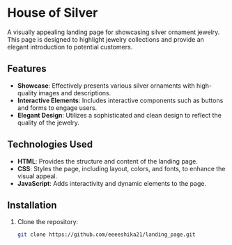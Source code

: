 # House of Silver

A visually appealing landing page for showcasing silver ornament jewelry. This page is designed to highlight jewelry collections and provide an elegant introduction to potential customers.

## Features

- **Showcase**: Effectively presents various silver ornaments with high-quality images and descriptions.
- **Interactive Elements**: Includes interactive components such as buttons and forms to engage users.
- **Elegant Design**: Utilizes a sophisticated and clean design to reflect the quality of the jewelry.

## Technologies Used

- **HTML**: Provides the structure and content of the landing page.
- **CSS**: Styles the page, including layout, colors, and fonts, to enhance the visual appeal.
- **JavaScript**: Adds interactivity and dynamic elements to the page.

## Installation

1. Clone the repository:

   ```bash
   git clone https://github.com/eeeeshika21/landing_page.git
